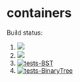 # containers

Build status:

1. [![](https://github.com/charlizeandaya/containers_homework/workflows/tests-fibonacci/badge.svg)](https://github.com/charlizeandaya/containers_homework/actions?query=workflow%3Atests-fibonacci)
1. [![](https://github.com/charlizeandaya/containers_homework/workflows/tests-range/badge.svg)](https://github.com/charlizeandaya/containers_homework/actions?query=workflow%3Atests-range)
2. [![tests-BST](https://github.com/charlizeandaya/containers_homework/actions/workflows/tests-BST.yml/badge.svg?branch=bst)](https://github.com/charlizeandaya/containers_homework/actions/workflows/tests-BST.yml)
3. [![tests-BinaryTree](https://github.com/charlizeandaya/containers_homework/actions/workflows/tests-binarytree.yml/badge.svg?branch=bst)](https://github.com/charlizeandaya/containers_homework/actions/workflows/tests-binarytree.yml)
